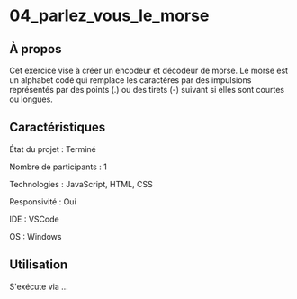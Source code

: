 # 04_parlez_vous_le_morse

## À propos 

Cet exercice vise à créer un encodeur et décodeur de morse. Le morse est un alphabet codé qui remplace les caractères par des impulsions représentés par des points (.) ou des tirets (-) suivant si elles sont courtes ou longues.

## Caractéristiques

État du projet : Terminé

Nombre de participants : 1 

Technologies : JavaScript, HTML, CSS

Responsivité : Oui 

IDE : VSCode

OS : Windows 

## Utilisation 

S'exécute via ...
